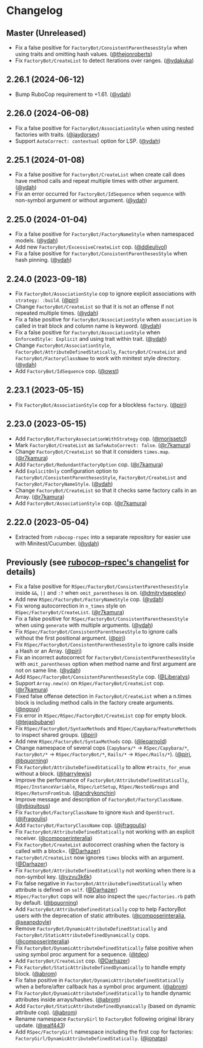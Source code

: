 # Changelog

## Master (Unreleased)

- Fix a false positive for `FactoryBot/ConsistentParenthesesStyle` when using traits and omitting hash values. ([@thejonroberts])
- Fix `FactoryBot/CreateList` to detect iterations over ranges. ([@ydakuka])

## 2.26.1 (2024-06-12)

- Bump RuboCop requirement to +1.61. ([@ydah])

## 2.26.0 (2024-06-08)

- Fix a false positive for `FactoryBot/AssociationStyle` when using nested factories with traits. ([@jaydorsey])
- Support `AutoCorrect: contextual` option for LSP. ([@ydah])

## 2.25.1 (2024-01-08)

- Fix a false positive for `FactoryBot/CreateList` when create call does have method calls and repeat multiple times with other argument. ([@ydah])
- Fix an error occurred for `FactoryBot/IdSequence` when `sequence` with non-symbol argument or without argument. ([@ydah])

## 2.25.0 (2024-01-04)

- Fix a false positive for `FactoryBot/FactoryNameStyle` when namespaced models. ([@ydah])
- Add new `FactoryBot/ExcessiveCreateList` cop. ([@ddieulivol])
- Fix a false positive for `FactoryBot/ConsistentParenthesesStyle` when hash pinning. ([@ydah])

## 2.24.0 (2023-09-18)

- Fix `FactoryBot/AssociationStyle` cop to ignore explicit associations with `strategy: :build`. ([@pirj])
- Change `FactoryBot/CreateList` so that it is not an offense if not repeated multiple times. ([@ydah])
- Fix a false positive for `FactoryBot/AssociationStyle` when `association` is called in trait block and column name is keyword. ([@ydah])
- Fix a false positive for `FactoryBot/AssociationStyle` when `EnforcedStyle: Explicit` and using trait within trait. ([@ydah])
- Change `FactoryBot/AssociationStyle`, `FactoryBot/AttributeDefinedStatically`, `FactoryBot/CreateList` and `FactoryBot/FactoryClassName` to work with minitest style directory. ([@ydah])
- Add `FactoryBot/IdSequence` cop. ([@owst])

## 2.23.1 (2023-05-15)

- Fix `FactoryBot/AssociationStyle` cop for a blockless `factory`. ([@pirj])

## 2.23.0 (2023-05-15)

- Add `FactoryBot/FactoryAssociationWithStrategy` cop. ([@morissetcl])
- Mark `FactoryBot/CreateList` as `SafeAutoCorrect: false`. ([@r7kamura])
- Change `FactoryBot/CreateList` so that it considers `times.map`. ([@r7kamura])
- Add `FactoryBot/RedundantFactoryOption` cop. ([@r7kamura])
- Add `ExplicitOnly` configuration option to `FactoryBot/ConsistentParenthesesStyle`, `FactoryBot/CreateList` and `FactoryBot/FactoryNameStyle`. ([@ydah])
- Change `FactoryBot/CreateList` so that it checks same factory calls in an Array. ([@r7kamura])
- Add `FactoryBot/AssociationStyle` cop. ([@r7kamura])

## 2.22.0 (2023-05-04)

- Extracted from `rubocop-rspec` into a separate repository for easier use with Minitest/Cucumber. ([@ydah])

## Previously (see [rubocop-rspec's changelist](https://github.com/rubocop/rubocop-rspec/blob/70a97b1895ce4b9bcd6ff336d5d343ddc6175fe6/CHANGELOG.md) for details)

- Fix a false positive for `RSpec/FactoryBot/ConsistentParenthesesStyle` inside `&&`, `||` and `:?` when `omit_parentheses` is on. ([@dmitrytsepelev])
- Add new `RSpec/FactoryBot/FactoryNameStyle` cop. ([@ydah])
- Fix wrong autocorrection in `n_times` style on `RSpec/FactoryBot/CreateList`. ([@r7kamura])
- Fix a false positive for `RSpec/FactoryBot/ConsistentParenthesesStyle` when using `generate` with multiple arguments. ([@ydah])
- Fix `RSpec/FactoryBot/ConsistentParenthesesStyle` to ignore calls without the first positional argument. ([@pirj])
- Fix `RSpec/FactoryBot/ConsistentParenthesesStyle` to ignore calls inside a Hash or an Array. ([@pirj])
- Fix an incorrect autocorrect for `FactoryBot/ConsistentParenthesesStyle` with `omit_parentheses` option when method name and first argument are not on same line. ([@ydah])
- Add `RSpec/FactoryBot/ConsistentParenthesesStyle` cop. ([@Liberatys])
- Support `Array.new(n)` on `RSpec/FactoryBot/CreateList` cop. ([@r7kamura])
- Fixed false offense detection in `FactoryBot/CreateList` when a n.times block is including method calls in the factory create arguments. ([@ngouy])
- Fix error in `RSpec/RSpec/FactoryBot/CreateList` cop for empty block. ([@tejasbubane])
- Fix `RSpec/FactoryBot/SyntaxMethods` and `RSpec/Capybara/FeatureMethods` to inspect shared groups. ([@pirj])
- Add new `RSpec/FactoryBot/SyntaxMethods` cop. ([@leoarnold])
- Change namespace of several cops (`Capybara/*` -> `RSpec/Capybara/*`, `FactoryBot/*` -> `RSpec/FactoryBot/*`, `Rails/*` -> `RSpec/Rails/*`). ([@pirj], [@bquorning])
- Fix `FactoryBot/AttributeDefinedStatically` to allow `#traits_for_enum` without a block. ([@harrylewis])
- Improve the performance of `FactoryBot/AttributeDefinedStatically`, `RSpec/InstanceVariable`, `RSpec/LetSetup`, `RSpec/NestedGroups` and `RSpec/ReturnFromStub`. ([@andrykonchin])
- Improve message and description of `FactoryBot/FactoryClassName`. ([@ybiquitous])
- Fix `FactoryBot/FactoryClassName` to ignore `Hash` and `OpenStruct`. ([@jfragoulis])
- Add `FactoryBot/FactoryClassName` cop. ([@jfragoulis])
- Fix `FactoryBot/AttributeDefinedStatically` not working with an explicit receiver. ([@composerinteralia])
- Fix `FactoryBot/CreateList` autocorrect crashing when the factory is called with a block=. ([@Darhazer])
- `FactoryBot/CreateList` now ignores `times` blocks with an argument. ([@Darhazer])
- Fix `FactoryBot/AttributeDefinedStatically` not working when there is a non-symbol key. ([@vzvu3k6k])
- Fix false negative in `FactoryBot/AttributeDefinedStatically` when attribute is defined on `self`. ([@Darhazer])
- `RSpec/FactoryBot` cops will now also inspect the `spec/factories.rb` path by default. ([@bquorning])
- Add `FactoryBot/AttributeDefinedStatically` cop to help FactoryBot users with the deprecation of static attributes. ([@composerinteralia], [@seanpdoyle])
- Remove `FactoryBot/DynamicAttributeDefinedStatically` and `FactoryBot/StaticAttributeDefinedDynamically` cops. ([@composerinteralia])
- Fix `FactoryBot/DynamicAttributeDefinedStatically` false positive when using symbol proc argument for a sequence. ([@tdeo])
- Add `FactoryBot/CreateList` cop. ([@Darhazer])
- Fix `FactoryBot/StaticAttributeDefinedDynamically` to handle empty block. ([@abrom])
- Fix false positive in `FactoryBot/DynamicAttributeDefinedStatically` when a before/after callback has a symbol proc argument. ([@abrom])
- Fix `FactoryBot/DynamicAttributeDefinedStatically` to handle dynamic attributes inside arrays/hashes. ([@abrom])
- Add `FactoryBot/StaticAttributeDefinedDynamically` (based on dynamic attribute cop). ([@abrom])
- Rename namespace `FactoryGirl` to `FactoryBot` following original library update. ([@walf443])
- Add `RSpec/FactoryGirl` namespace including the first cop for factories: `FactoryGirl/DynamicAttributeDefinedStatically`. ([@jonatas])

<!-- Contributors (alphabetically) -->

[@abrom]: https://github.com/abrom
[@andrykonchin]: https://github.com/andrykonchin
[@bquorning]: https://github.com/bquorning
[@composerinteralia]: https://github.com/composerinteralia
[@darhazer]: https://github.com/Darhazer
[@ddieulivol]: https://github.com/ddieulivol
[@dmitrytsepelev]: https://github.com/dmitrytsepelev
[@harrylewis]: https://github.com/harrylewis
[@jaydorsey]: https://github.com/jaydorsey
[@jfragoulis]: https://github.com/jfragoulis
[@jonatas]: https://github.com/jonatas
[@leoarnold]: https://github.com/leoarnold
[@liberatys]: https://github.com/Liberatys
[@morissetcl]: https://github.com/morissetcl
[@ngouy]: https://github.com/ngouy
[@owst]: https://github.com/owst
[@pirj]: https://github.com/pirj
[@r7kamura]: https://github.com/r7kamura
[@seanpdoyle]: https://github.com/seanpdoyle
[@tdeo]: https://github.com/tdeo
[@tejasbubane]: https://github.com/tejasbubane
[@thejonroberts]: https://github.com/thejonroberts
[@vzvu3k6k]: https://github.com/vzvu3k6k
[@walf443]: https://github.com/walf443
[@ybiquitous]: https://github.com/ybiquitous
[@ydah]: https://github.com/ydah
[@ydakuka]: https://github.com/ydakuka
